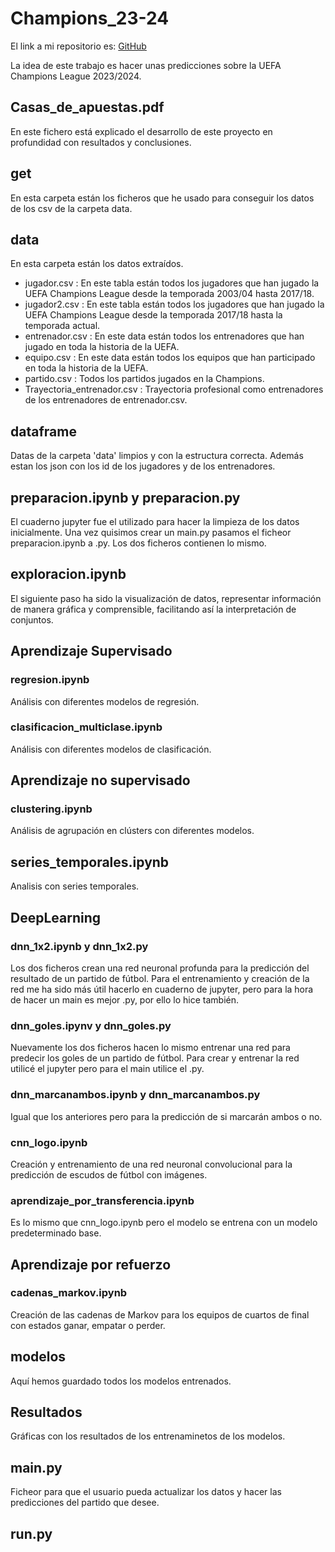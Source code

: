 # Champions_23-24

El link a mi repositorio es: [GitHub](https://github.com/crltsnch/Champions_23-24)

La idea de este trabajo es hacer unas predicciones sobre la UEFA Champions League 2023/2024.

## Casas_de_apuestas.pdf
En este fichero está explicado el desarrollo de este proyecto en profundidad con resultados y conclusiones.


## get
En esta carpeta están los ficheros que he usado para conseguir los datos de los csv de la carpeta data.

## data
En esta carpeta están los datos extraídos. 

  - jugador.csv : En este tabla están todos los jugadores que han jugado la UEFA Champions League desde la temporada 2003/04 hasta 2017/18.
  - jugador2.csv : En este tabla están todos los jugadores que han jugado la UEFA Champions League desde la temporada 2017/18 hasta la temporada actual.
  - entrenador.csv : En este data están todos los entrenadores que han jugado en toda la historia de la UEFA.
  - equipo.csv : En este data están todos los equipos que han participado en toda la historia de la UEFA.
  - partido.csv : Todos los partidos jugados en la Champions.
  - Trayectoria_entrenador.csv : Trayectoria profesional como entrenadores de los entrenadores de entrenador.csv.


## dataframe
Datas de la carpeta 'data' limpios y con la estructura correcta. Además estan los json con los id de los jugadores y de los entrenadores.


## preparacion.ipynb y preparacion.py
El cuaderno jupyter fue el utilizado para hacer la limpieza de los datos inicialmente. Una vez quisimos crear un main.py pasamos el ficheor preparacion.ipynb a .py. Los dos ficheros contienen lo mismo.

## exploracion.ipynb
El siguiente paso ha sido la visualización de datos, representar información de manera gráfica y comprensible, facilitando así la interpretación de conjuntos. 


## Aprendizaje Supervisado
### regresion.ipynb
Análisis con diferentes modelos de regresión.

### clasificacion_multiclase.ipynb
Análisis con diferentes modelos de clasificación.


## Aprendizaje no supervisado
### clustering.ipynb
Análisis de agrupación en clústers con diferentes modelos.


## series_temporales.ipynb
Analisis con series temporales.

## DeepLearning
### dnn_1x2.ipynb y dnn_1x2.py
Los dos ficheros crean una red neuronal profunda para la predicción del resultado de un partido de fútbol. Para el entrenamiento y creación de la red me ha sido más útil hacerlo en cuaderno de jupyter, pero para la hora de hacer un main es mejor .py, por ello lo hice también.

### dnn_goles.ipynv y dnn_goles.py
Nuevamente los dos ficheros hacen lo mismo entrenar una red para predecir los goles de un partido de fútbol. Para crear y entrenar la red utilicé el jupyter pero para el main utilice el .py.

### dnn_marcanambos.ipynb y dnn_marcanambos.py
Igual que los anteriores pero para la predicción de si marcarán ambos o no.

### cnn_logo.ipynb
Creación y entrenamiento de una red neuronal convolucional para la predicción de escudos de fútbol con imágenes.

### aprendizaje_por_transferencia.ipynb
Es lo mismo que cnn_logo.ipynb pero el modelo se entrena con un modelo predeterminado base.

## Aprendizaje por refuerzo
### cadenas_markov.ipynb
Creación de las cadenas de Markov para los equipos de cuartos de final con estados ganar, empatar o perder. 

## modelos
Aquí hemos guardado todos los modelos entrenados.

## Resultados
Gráficas con los resultados de los entrenaminetos de los modelos.

## main.py
Ficheor para que el usuario pueda actualizar los datos y hacer las predicciones del partido que desee.

## run.py

